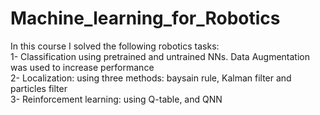 # Machine_learning_for_Robotics

In this course I solved the following robotics tasks:<br />
1- Classification using pretrained and untrained NNs. Data Augmentation was used to increase performance<br />
2- Localization: using three methods: baysain rule, Kalman filter and particles filter<br />
3- Reinforcement learning: using Q-table, and QNN<br />

